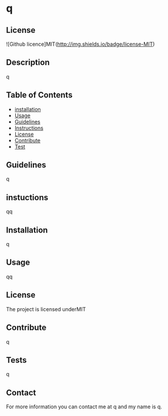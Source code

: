 # q

## License

![Github licence]MIT(http://img.shields.io/badge/license-MIT)

## Description

q

## Table of Contents
* [installation](#installation)
* [Usage](#usage)
* [Guidelines](#guidelines)
* [Instructions](#instructions)
* [License](#license)
* [Contribute](#contribute)
* [Test](#tests)



## Guidelines
q

## instuctions
qq

## Installation
q

## Usage
qq

## License
The project is licensed underMIT

## Contribute
q

## Tests
q

## Contact
For more information you can contact me at q and my name is q.
